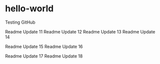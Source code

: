# hello-world
Testing GitHub

Readme Update 11
Readme Update 12
Readme Update 13
Readme Update 14

Readme Update 15
Readme Update 16

Readme Update 17
Readme Update 18

